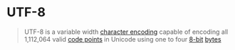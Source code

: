 # UTF-8

> UTF-8 is a variable width [character encoding][concept-encoding] capable of encoding all 1,112,064 valid [code points][concept-encoding] in Unicode using one to four [8-bit][type-bit] [bytes][type-bytes]

[concept-encoding]: ./character_encoding.md
[type-bit]: ../types/bit.md
[type-bytes]: ../types/bytes.md

